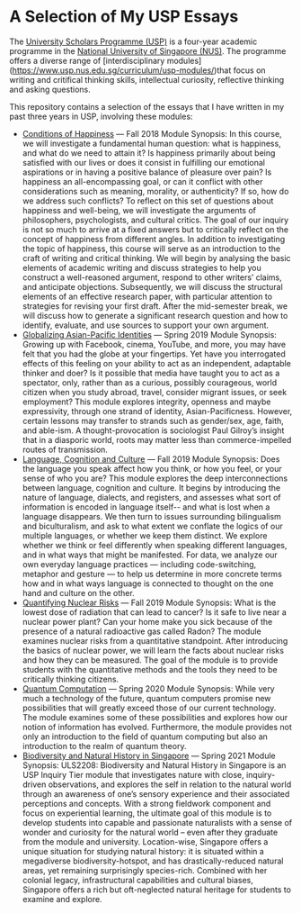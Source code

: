 # A Selection of My USP Essays

The [University Scholars Programme (USP)](https://www.usp.nus.edu.sg/) is a four-year academic programme in the [National University of Singapore (NUS)](https://www.nus.edu.sg/). The programme offers a diverse range of [interdisciplinary modules]
(https://www.usp.nus.edu.sg/curriculum/usp-modules/)that focus on writing and critifical thinking skills, intellectual curiosity, reflective thinking and asking questions.

This repository contains a selection of the essays that I have written in my past three years in USP, involving these modules:
- [Conditions of Happiness](https://www.usp.nus.edu.sg/curriculum/usp-modules/writing-and-critical-thinking-conditions-of-happiness/) — Fall 2018
    Module Synopsis:
    In this course, we will investigate a fundamental human question: what is happiness, and what do we need to attain it? Is happiness primarily about being satisfied with our lives or does it consist in fulfilling our emotional aspirations or in having a positive balance of pleasure over pain? Is happiness an all-encompassing goal, or can it conflict with other considerations such as meaning, morality, or authenticity? If so, how do we address such conflicts? To reflect on this set of questions about happiness and well-being, we will investigate the arguments of philosophers, psychologists, and cultural critics. The goal of our inquiry is not so much to arrive at a fixed answers but to critically reflect on the concept of happiness from different angles. In addition to investigating the topic of happiness, this course will serve as an introduction to the craft of writing and critical thinking. We will begin by analysing the basic elements of academic writing and discuss strategies to help you construct a well-reasoned argument, respond to other writers’ claims, and anticipate objections. Subsequently, we will discuss the structural elements of an effective research paper, with particular attention to strategies for revising your first draft. After the mid-semester break, we will discuss how to generate a significant research question and how to identify, evaluate, and use sources to support your own argument.
- [Globalizing Asian-Pacific Identities](https://www.usp.nus.edu.sg/curriculum/usp-modules/globalizing-asian-pacific-identities/) — Spring 2019
    Module Synopsis:
    Growing up with Facebook, cinema, YouTube, and more, you may have felt that you had the globe at your fingertips. Yet have you interrogated effects of this feeling on your ability to act as an independent, adaptable thinker and doer? Is it possible that media have taught you to act as a spectator, only, rather than as a curious, possibly courageous, world citizen when you study abroad, travel, consider migrant issues, or seek employment? This module explores integrity, openness and maybe expressivity, through one strand of identity, Asian-Pacificness. However, certain lessons may transfer to strands such as gender/sex, age, faith, and able-ism. A thought-provocation is sociologist Paul Gilroy’s insight that in a diasporic world, roots may matter less than commerce-impelled routes of transmission.
- [Language, Cognition and Culture](https://www.usp.nus.edu.sg/curriculum/usp-modules/language-cognition-and-culture/) — Fall 2019
    Module Synopsis:
    Does the language you speak affect how you think, or how you feel, or your sense of who you are? This module explores the deep interconnections between language, cognition and culture. It begins by introducing the nature of language, dialects, and registers, and assesses what sort of information is encoded in language itself-- and what is lost when a language disappears. We then turn to issues surrounding bilingualism and biculturalism, and ask to what extent we conflate the logics of our multiple languages, or whether we keep them distinct. We explore whether we think or feel differently when speaking different languages, and in what ways that might be manifested. For data, we analyze our own everyday language practices — including code-switching, metaphor and gesture — to help us determine in more concrete terms how and in what ways language is connected to thought on the one hand and culture on the other. 
- [Quantifying Nuclear Risks](https://www.usp.nus.edu.sg/curriculum/usp-modules/quantitative-reasoning-foundation-quantifying-nuclear-risks/) — Fall 2019
    Module Synopsis:
    What is the lowest dose of radiation that can lead to cancer? Is it safe to live near a nuclear power plant? Can your home make you sick because of the presence of a natural radioactive gas called Radon? The module examines nuclear risks from a quantitative standpoint. After introducing the basics of nuclear power, we will learn the facts about nuclear risks and how they can be measured. The goal of the module is to provide students with the quantitative methods and the tools they need to be critically thinking citizens.
- [Quantum Computation](https://www.usp.nus.edu.sg/curriculum/usp-modules/quantum-computation/) — Spring 2020
    Module Synopsis:
    While very much a technology of the future, quantum computers promise new possibilities that will greatly exceed those of our current technology. The module examines some of these possibilities and explores how our notion of information has evolved. Furthermore, the module provides not only an introduction to the field of quantum computing but also an introduction to the realm of quantum theory.
- [Biodiversity and Natural History in Singapore](https://www.usp.nus.edu.sg/curriculum/module-timetable/biodiversity-and-natural-history-in-singapore/) — Spring 2021
    Module Synopsis:
    ULS2208: Biodiversity and Natural History in Singapore is an USP Inquiry Tier module that investigates nature with close, inquiry-driven observations, and explores the self in relation to the natural world through an awareness of one’s sensory experience and their associated perceptions and concepts. With a strong fieldwork component and focus on experiential learning, the ultimate goal of this module is to develop students into capable and passionate naturalists with a sense of wonder and curiosity for the natural world – even after they graduate from the module and university. Location-wise, Singapore offers a unique situation for studying natural history: it is situated within a megadiverse biodiversity-hotspot, and has drastically-reduced natural areas, yet remaining surprisingly species-rich. Combined with her colonial legacy, infrastructural capabilities and cultural biases, Singapore offers a rich but oft-neglected natural heritage for students to examine and explore.
